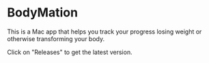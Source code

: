 BodyMation
==========

This is a Mac app that helps you track your progress losing weight or otherwise transforming your body.

Click on "Releases" to get the latest version.
